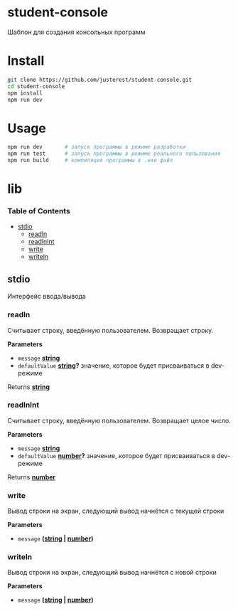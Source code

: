 # student-console

Шаблон для создания консольных программ

# Install

```bash
git clone https://github.com/justerest/student-console.git
cd student-console
npm install
npm run dev
```

# Usage

```bash
npm run dev       # запуск программы в режиме разработки
npm run test      # запуск программы в режиме реального пользования
npm run build     # компиляция программы в .exe файл
```

# lib

<!-- Generated by documentation.js. Update this documentation by updating the source code. -->

### Table of Contents

-   [stdio](#stdio)
    -   [readln](#readln)
    -   [readlnInt](#readlnint)
    -   [write](#write)
    -   [writeln](#writeln)

## stdio

Интерфейс ввода/вывода

### readln

Считывает строку, введённую пользователем. Возвращает строку.

**Parameters**

-   `message` **[string](https://developer.mozilla.org/docs/Web/JavaScript/Reference/Global_Objects/String)** 
-   `defaultValue` **[string](https://developer.mozilla.org/docs/Web/JavaScript/Reference/Global_Objects/String)?** значение, которое будет присваиваться в dev-режиме

Returns **[string](https://developer.mozilla.org/docs/Web/JavaScript/Reference/Global_Objects/String)** 

### readlnInt

Считывает строку, введённую пользователем. Возвращает целое число.

**Parameters**

-   `message` **[string](https://developer.mozilla.org/docs/Web/JavaScript/Reference/Global_Objects/String)** 
-   `defaultValue` **[number](https://developer.mozilla.org/docs/Web/JavaScript/Reference/Global_Objects/Number)?** значение, которое будет присваиваться в dev-режиме

Returns **[number](https://developer.mozilla.org/docs/Web/JavaScript/Reference/Global_Objects/Number)** 

### write

Вывод строки на экран, следующий вывод начнётся с текущей строки

**Parameters**

-   `message` **([string](https://developer.mozilla.org/docs/Web/JavaScript/Reference/Global_Objects/String) \| [number](https://developer.mozilla.org/docs/Web/JavaScript/Reference/Global_Objects/Number))** 

### writeln

Вывод строки на экран, следующий вывод начнётся с новой строки

**Parameters**

-   `message` **([string](https://developer.mozilla.org/docs/Web/JavaScript/Reference/Global_Objects/String) \| [number](https://developer.mozilla.org/docs/Web/JavaScript/Reference/Global_Objects/Number))** 
